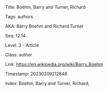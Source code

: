 Title:  Boehm, Barry and Turner, Richard

Tags:   authors

AKA:    Barry Boehm and Richard Turner

Seq:    12.14

Level:  3 - Article

Class:  author

Link:   https://en.wikipedia.org/wiki/Barry_Boehm

Timestamp: 20230209212848

Index:  Boehm, Barry and Turner, Richard; 
